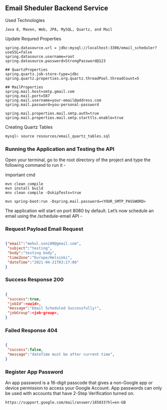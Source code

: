 ## Email Sheduler Backend Service


Used Technologies

```
Java 8, Maven, Web, JPA, MySQL, Quartz, and Mail

```

Update Requred Properties

```
spring.datasource.url = jdbc:mysql://localhost:3306/email_scheduler?useSSL=false
spring.datasource.username=root
spring.datasource.password=StrongPassword@123

## QuartzProperties
spring.quartz.job-store-type=jdbc
spring.quartz.properties.org.quartz.threadPool.threadCount=5

## MailProperties
spring.mail.host=smtp.gmail.com
spring.mail.port=587
spring.mail.username=your-email@address.com
spring.mail.password=you-personal-password

spring.mail.properties.mail.smtp.auth=true
spring.mail.properties.mail.smtp.starttls.enable=true

```

Creating Quartz Tables

```bash
mysql> source resources/email_quartz_tables.sql 
```

### Running the Application and Testing the API
Open your terminal, go to the root directory of the project and type the following command to run it -

important cmd
```
mvn clean compile
mvn install build
mnv clean compile -DskipTests=true
```
```
mvn spring-boot:run -Dspring.mail.password=<YOUR_SMTP_PASSWORD>
```

The application will start on port 8080 by default. Let’s now schedule an email using the /schedule-email API -


### Request Payload Email Request
```json

{"email":"mehul.soni89@gmail.com",
 "subject":"testing",
 "body":"testing body",
 "timeZone":"Europe/Helsinki",
 "dateTime":"2021-04-21T03:27:06"
}
```

### Success Response 200
```json

{
 "success":true,
 "jobId":<uuid>,
 "message":"Email Scheduled Successfully!",
 "jobGroup":<job-group>,
}
```


### Failed Response 404
```json

{ 
 "success":false,
 "message":"dateTime must be after current time",
}
```

### Register App Password
An app password is a 16-digit passcode that gives a non-Google app or device permission to access your Google Account. App passwords can only be used with accounts that have 2-Step Verification turned on.

```
https://support.google.com/mail/answer/185833?hl=en-GB
```
